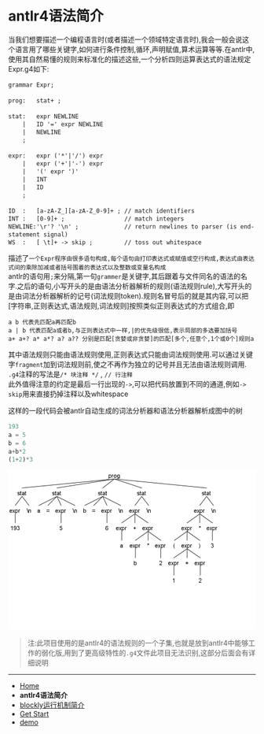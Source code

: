 # antlr4语法简介

当我们想要描述一个编程语言时(或者描述一个领域特定语言时),我会一般会说这个语言用了哪些关键字,如何进行条件控制,循环,声明赋值,算术运算等等.在antlr中,使用其自然易懂的规则来标准化的描述这些,一个分析四则运算表达式的语法规定Expr.g4如下:
```antlr
grammar Expr;

prog:   stat+ ; 

stat:   expr NEWLINE
    |   ID '=' expr NEWLINE
    |   NEWLINE
    ;

expr:   expr ('*'|'/') expr
    |   expr ('+'|'-') expr
    |   '(' expr ')'
    |   INT
    |   ID
    ;

ID  :   [a-zA-Z_][a-zA-Z_0-9]+ ; // match identifiers
INT :   [0-9]+ ;                 // match integers
NEWLINE:'\r'? '\n' ;             // return newlines to parser (is end-statement signal)
WS  :   [ \t]+ -> skip ;         // toss out whitespace
```
描述了`一个Expr程序由很多语句构成,每个语句由打印表达式或赋值或空行构成,表达式由表达式间的乘除加减或者括号围着的表达式以及整数或变量名构成`  
antlr的语句用`;`来分隔,第一句`grammer`是关键字,其后跟着与文件同名的语法的名字.之后的语句,小写开头的是由语法分析器解析的规则(语法规则rule),大写开头的是由词法分析器解析的记号(词法规则token).规则名冒号后的就是其内容,可以把[字符串,正则表达式,语法规则,词法规则]按照类似正则表达式的方式组合,即
```
a b 代表先匹配a再匹配b
a | b 代表匹配a或者b,与正则表达式中一样,|的优先级很低,表示局部的多选要加括号
a+ a+? a* a*? a? a?? 分别是匹配[贪婪或非贪婪]的匹配[多个,任意个,1个或0个]规则a
```
其中语法规则只能由语法规则使用,正则表达式只能由词法规则使用.可以通过关键字`fragment`加到词法规则前,使之不再作为独立的记号并且无法由语法规则调用.  
`.g4`注释的写法是`/* 块注释 */` , `// 行注释`  
此外值得注意的约定是最后一行出现的`->`,可以把代码放置到不同的通道,例如`-> skip`用来直接扔掉注释以及whitespace

这样的一段代码会被antlr自动生成的词法分析器和语法分析器解析成图中的树
```js
193
a = 5
b = 6
a+b*2
(1+2)*3
```
![parse_tree](./img/expr_parse_tree.png)  

> 注:此项目使用的是antlr4的语法规则的一个子集,也就是放到antlr4中能够工作的弱化版,用到了更高级特性的`.g4`文件此项目无法识别,这部分后面会有详细说明

- - -

- [Home](README.md)  
- **antlr4语法简介**  
- [blockly运行机制简介](blockly.md)  
- [Get Start](getStart.md)  
- [demo](demo.md)  